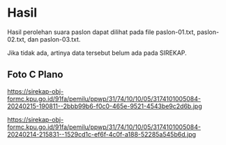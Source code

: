 # Hasil

Hasil perolehan suara paslon dapat dilihat pada file paslon-01.txt, paslon-02.txt, dan paslon-03.txt.

Jika tidak ada, artinya data tersebut belum ada pada SIREKAP.

## Foto C Plano

https://sirekap-obj-formc.kpu.go.id/91fa/pemilu/ppwp/31/74/10/10/05/3174101005084-20240215-190811--2bbb99b6-f0c0-465e-9521-4543be9c2d6b.jpg

https://sirekap-obj-formc.kpu.go.id/91fa/pemilu/ppwp/31/74/10/10/05/3174101005084-20240214-215831--1529cd1c-ef6f-4c0f-a188-52285a545b6d.jpg

